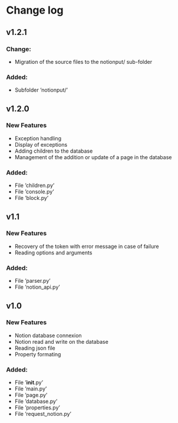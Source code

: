 # Change log

## v1.2.1

### Change:

- Migration of the source files to the notionput/ sub-folder 

### Added:

- Subfolder ’notionput/’


## v1.2.0

### New Features

- Exception handling 
- Display of exceptions 
- Adding children to the database
- Management of the addition or update of a page in the database 

### Added:

- File ’children.py’
- File ’console.py’
- File ’block.py’

## v1.1

### New Features


- Recovery of the token with error message in case of failure 
- Reading options and arguments

### Added:

- File ’parser.py’
- File ’notion_api.py’

## v1.0 

### New Features

- Notion database connexion
- Notion read and write on the database
- Reading json file
- Property formating

### Added:

- File ’__init__.py’
- File ’main.py’
- File ’page.py’
- File ’database.py’
- File ’properties.py’
- File ’request_notion.py’